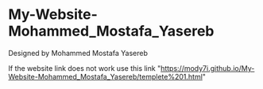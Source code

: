 # My-Website-Mohammed_Mostafa_Yasereb
Designed by Mohammed Mostafa Yasereb

If the website link does not work use this link "https://mody7i.github.io/My-Website-Mohammed_Mostafa_Yasereb/templete%201.html"
